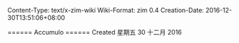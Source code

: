 Content-Type: text/x-zim-wiki
Wiki-Format: zim 0.4
Creation-Date: 2016-12-30T13:51:06+08:00

====== Accumulo ======
Created 星期五 30 十二月 2016

